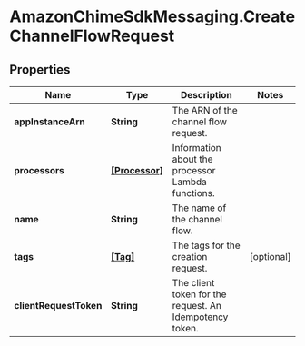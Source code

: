 # AmazonChimeSdkMessaging.CreateChannelFlowRequest

## Properties

Name | Type | Description | Notes
------------ | ------------- | ------------- | -------------
**appInstanceArn** | **String** | The ARN of the channel flow request. | 
**processors** | [**[Processor]**](Processor.md) | Information about the processor Lambda functions. | 
**name** | **String** | The name of the channel flow. | 
**tags** | [**[Tag]**](Tag.md) | The tags for the creation request. | [optional] 
**clientRequestToken** | **String** | The client token for the request. An Idempotency token. | 



